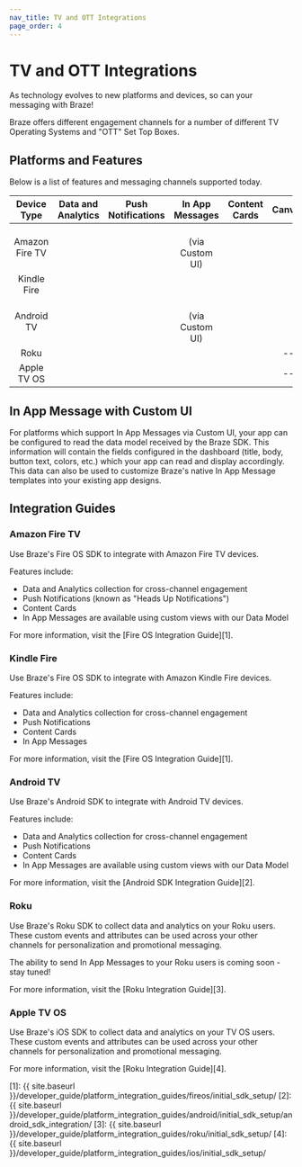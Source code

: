```yaml
---
nav_title: TV and OTT Integrations
page_order: 4
---
```


# TV and OTT Integrations

As technology evolves to new platforms and devices, so can your messaging with Braze!

Braze offers different engagement channels for a number of different TV Operating Systems and "OTT" Set Top Boxes.

## Platforms and Features

Below is a list of features and messaging channels supported today.

<style>
#tv-feature-table td {
    text-align: center !important;
    vertical-align: center;
}
</style>
<table id="tv-feature-table">
    <thead>
        <tr>
            <th>Device Type</th>
            <th>Data and Analytics</th>
            <th>Push Notifications</th>
            <th>In App Messages</th>
            <th>Content Cards</th>
            <th>Canvas</th>
        </tr>
    </thead>
    <tbody>
        <tr>
            <td>Amazon Fire TV</td>
            <td for="data-analytics"><i class="fas fa-check text-success"></i></td>
            <td for="push"><i class="fas fa-check text-success"></i></td>
            <td for="iam"><i class="fas fa-check text-success"></i><br>(via Custom UI)</td>
            <td for="content-cards"><i class="fas fa-check text-success"></i></td>
            <td for="canvas"><i class="fas fa-check text-success"></i></td>
        </tr>
        <tr>
            <td>Kindle Fire</td>
            <td for="data-analytics"><i class="fas fa-check text-success"></i></td>
            <td for="push"><i class="fas fa-check text-success"></i></td>
            <td for="iam"><i class="fas fa-check text-success"></i></td>
            <td for="content-cards"><i class="fas fa-check text-success"></i></td>
            <td for="canvas"><i class="fas fa-check text-success"></i></td>
        </tr>
        <tr>
            <td>Android TV</td>
            <td for="data-analytics"><i class="fas fa-check text-success"></i></td>
            <td for="push"><i class="fas fa-check text-success"></i></td>
            <td for="iam"><i class="fas fa-check text-success"></i><br>(via Custom UI)</td>
            <td for="content-cards"><i class="fas fa-check text-success"></i></td>
            <td for="canvas"><i class="fas fa-check text-success"></i></td>
        </tr>
        <tr>
            <td>Roku</td>
            <td for="data-analytics"><i class="fas fa-check text-success"></i></td>
            <td for="push"><i class="fas fa-times text-danger"></i></td>
            <td for="iam"><i class="fas fa-times text-danger"></i></td>
            <td for="content-cards"><i class="fas fa-times text-danger"></i></td>
            <td for="canvas">--</td>
        </tr>
        <tr>
            <td>Apple TV OS</td>
            <td for="data-analytics"><i class="fas fa-check text-success"></i></td>
            <td for="push"><i class="fas fa-times text-danger"></i></td>
            <td for="iam"><i class="fas fa-times text-danger"></i></td>
            <td for="content-cards"><i class="fas fa-times text-danger"></i></td>
            <td for="canvas">--</td>
        </tr>
    </tbody>
</table>

## In App Message with Custom UI

For platforms which support In App Messages via Custom UI, your app can be configured to read the data model received by the Braze SDK. This information will contain the fields configured in the dashboard (title, body, button text, colors, etc.) which your app can read and display accordingly. This data can also be used to customize Braze's native In App Message templates into your existing app designs.

## Integration Guides

### Amazon Fire TV

Use Braze's Fire OS SDK to integrate with Amazon Fire TV devices.

Features include:

- Data and Analytics collection for cross-channel engagement
- Push Notifications (known as "Heads Up Notifications")
- Content Cards
- In App Messages are available using custom views with our Data Model

For more information, visit the [Fire OS Integration Guide][1].

### Kindle Fire

Use Braze's Fire OS SDK to integrate with Amazon Kindle Fire devices.

Features include:

- Data and Analytics collection for cross-channel engagement
- Push Notifications
- Content Cards
- In App Messages

For more information, visit the [Fire OS Integration Guide][1].

### Android TV

Use Braze's Android SDK to integrate with Android TV devices.

Features include:

- Data and Analytics collection for cross-channel engagement
- Push Notifications
- Content Cards
- In App Messages are available using custom views with our Data Model

For more information, visit the [Android SDK Integration Guide][2].

### Roku

Use Braze's Roku SDK to collect data and analytics on your Roku users. These custom events and attributes can be used across your other channels for personalization and promotional messaging.

The ability to send In App Messages to your Roku users is coming soon - stay tuned!

For more information, visit the [Roku Integration Guide][3].

### Apple TV OS

Use Braze's iOS SDK to collect data and analytics on your TV OS users. These custom events and attributes can be used across your other channels for personalization and promotional messaging.

For more information, visit the [Roku Integration Guide][4].

[1]: {{ site.baseurl }}/developer_guide/platform_integration_guides/fireos/initial_sdk_setup/
[2]: {{ site.baseurl }}/developer_guide/platform_integration_guides/android/initial_sdk_setup/android_sdk_integration/
[3]: {{ site.baseurl }}/developer_guide/platform_integration_guides/roku/initial_sdk_setup/
[4]: {{ site.baseurl }}/developer_guide/platform_integration_guides/ios/initial_sdk_setup/
